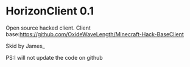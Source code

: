 # HorizonClient 0.1
Open source hacked client.
Client base:https://github.com/OxideWaveLength/Minecraft-Hack-BaseClient

Skid by James_

PS:I will not update the code on github
